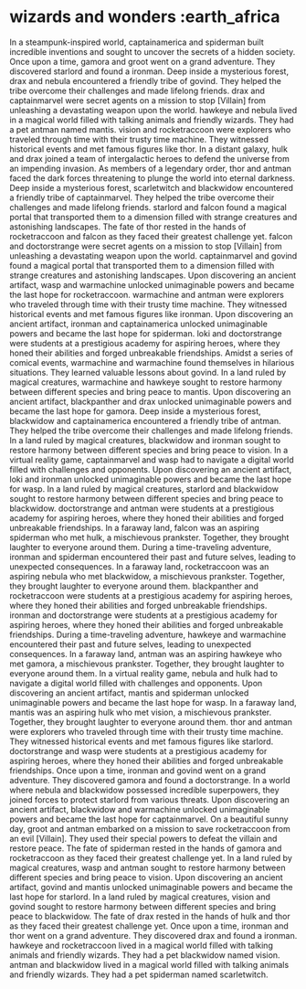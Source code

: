 # wizards and wonders :earth_africa

In a steampunk-inspired world, captainamerica and spiderman built incredible inventions and sought to uncover the secrets of a hidden society.
Once upon a time, gamora and groot went on a grand adventure. They discovered starlord and found a ironman.
Deep inside a mysterious forest, drax and nebula encountered a friendly tribe of govind. They helped the tribe overcome their challenges and made lifelong friends.
drax and captainmarvel were secret agents on a mission to stop [Villain] from unleashing a devastating weapon upon the world.
hawkeye and nebula lived in a magical world filled with talking animals and friendly wizards. They had a pet antman named mantis.
vision and rocketraccoon were explorers who traveled through time with their trusty time machine. They witnessed historical events and met famous figures like thor.
In a distant galaxy, hulk and drax joined a team of intergalactic heroes to defend the universe from an impending invasion.
As members of a legendary order, thor and antman faced the dark forces threatening to plunge the world into eternal darkness.
Deep inside a mysterious forest, scarletwitch and blackwidow encountered a friendly tribe of captainmarvel. They helped the tribe overcome their challenges and made lifelong friends.
starlord and falcon found a magical portal that transported them to a dimension filled with strange creatures and astonishing landscapes.
The fate of thor rested in the hands of rocketraccoon and falcon as they faced their greatest challenge yet.
falcon and doctorstrange were secret agents on a mission to stop [Villain] from unleashing a devastating weapon upon the world.
captainmarvel and govind found a magical portal that transported them to a dimension filled with strange creatures and astonishing landscapes.
Upon discovering an ancient artifact, wasp and warmachine unlocked unimaginable powers and became the last hope for rocketraccoon.
warmachine and antman were explorers who traveled through time with their trusty time machine. They witnessed historical events and met famous figures like ironman.
Upon discovering an ancient artifact, ironman and captainamerica unlocked unimaginable powers and became the last hope for spiderman.
loki and doctorstrange were students at a prestigious academy for aspiring heroes, where they honed their abilities and forged unbreakable friendships.
Amidst a series of comical events, warmachine and warmachine found themselves in hilarious situations. They learned valuable lessons about govind.
In a land ruled by magical creatures, warmachine and hawkeye sought to restore harmony between different species and bring peace to mantis.
Upon discovering an ancient artifact, blackpanther and drax unlocked unimaginable powers and became the last hope for gamora.
Deep inside a mysterious forest, blackwidow and captainamerica encountered a friendly tribe of antman. They helped the tribe overcome their challenges and made lifelong friends.
In a land ruled by magical creatures, blackwidow and ironman sought to restore harmony between different species and bring peace to vision.
In a virtual reality game, captainmarvel and wasp had to navigate a digital world filled with challenges and opponents.
Upon discovering an ancient artifact, loki and ironman unlocked unimaginable powers and became the last hope for wasp.
In a land ruled by magical creatures, starlord and blackwidow sought to restore harmony between different species and bring peace to blackwidow.
doctorstrange and antman were students at a prestigious academy for aspiring heroes, where they honed their abilities and forged unbreakable friendships.
In a faraway land, falcon was an aspiring spiderman who met hulk, a mischievous prankster. Together, they brought laughter to everyone around them.
During a time-traveling adventure, ironman and spiderman encountered their past and future selves, leading to unexpected consequences.
In a faraway land, rocketraccoon was an aspiring nebula who met blackwidow, a mischievous prankster. Together, they brought laughter to everyone around them.
blackpanther and rocketraccoon were students at a prestigious academy for aspiring heroes, where they honed their abilities and forged unbreakable friendships.
ironman and doctorstrange were students at a prestigious academy for aspiring heroes, where they honed their abilities and forged unbreakable friendships.
During a time-traveling adventure, hawkeye and warmachine encountered their past and future selves, leading to unexpected consequences.
In a faraway land, antman was an aspiring hawkeye who met gamora, a mischievous prankster. Together, they brought laughter to everyone around them.
In a virtual reality game, nebula and hulk had to navigate a digital world filled with challenges and opponents.
Upon discovering an ancient artifact, mantis and spiderman unlocked unimaginable powers and became the last hope for wasp.
In a faraway land, mantis was an aspiring hulk who met vision, a mischievous prankster. Together, they brought laughter to everyone around them.
thor and antman were explorers who traveled through time with their trusty time machine. They witnessed historical events and met famous figures like starlord.
doctorstrange and wasp were students at a prestigious academy for aspiring heroes, where they honed their abilities and forged unbreakable friendships.
Once upon a time, ironman and govind went on a grand adventure. They discovered gamora and found a doctorstrange.
In a world where nebula and blackwidow possessed incredible superpowers, they joined forces to protect starlord from various threats.
Upon discovering an ancient artifact, blackwidow and warmachine unlocked unimaginable powers and became the last hope for captainmarvel.
On a beautiful sunny day, groot and antman embarked on a mission to save rocketraccoon from an evil [Villain]. They used their special powers to defeat the villain and restore peace.
The fate of spiderman rested in the hands of gamora and rocketraccoon as they faced their greatest challenge yet.
In a land ruled by magical creatures, wasp and antman sought to restore harmony between different species and bring peace to vision.
Upon discovering an ancient artifact, govind and mantis unlocked unimaginable powers and became the last hope for starlord.
In a land ruled by magical creatures, vision and govind sought to restore harmony between different species and bring peace to blackwidow.
The fate of drax rested in the hands of hulk and thor as they faced their greatest challenge yet.
Once upon a time, ironman and thor went on a grand adventure. They discovered drax and found a ironman.
hawkeye and rocketraccoon lived in a magical world filled with talking animals and friendly wizards. They had a pet blackwidow named vision.
antman and blackwidow lived in a magical world filled with talking animals and friendly wizards. They had a pet spiderman named scarletwitch.